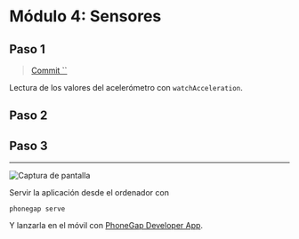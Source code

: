 # Módulo 4: Sensores



## Paso 1

> [Commit ``](https://github.com/pacoqueen/ejercicios_phonegap/tree/)

Lectura de los valores del acelerómetro con `watchAcceleration`.

## Paso 2


## Paso 3


---

![Captura de pantalla](www/img/.png)

Servir la aplicación desde el ordenador con
```
phonegap serve
```
Y lanzarla en el móvil con [PhoneGap Developer App](http://docs.phonegap.com/getting-started/2-install-mobile-app/).


